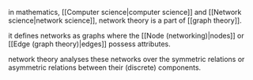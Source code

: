 in mathematics, [[Computer science|computer science]] and [[Network science|network science]], network theory is a part of [[graph theory]]. 

it defines networks as graphs where the [[Node (networking)|nodes]] or [[Edge (graph theory)|edges]] possess attributes. 

network theory analyses these networks over the symmetric relations or asymmetric relations between their (discrete) components.